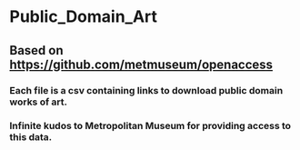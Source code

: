 # Public_Domain_Art
## Based on https://github.com/metmuseum/openaccess
### Each file is a csv containing links to download public domain works of art.
### Infinite kudos to Metropolitan Museum for providing access to this data.
